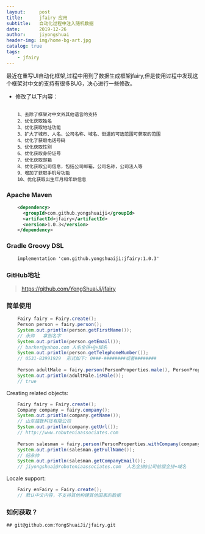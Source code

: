 ```yaml
---
layout:     post
title:      jfairy 应用
subtitle:   自动化过程中注入随机数据
date:       2019-12-26
author:     jiyongshuai
header-img: img/home-bg-art.jpg
catalog: true
tags:
    - jfairy
---
```


最近在重写UI自动化框架,过程中用到了数据生成框架jfairy,但是使用过程中发现这个框架对中文的支持有很多BUG，决心进行一些修改。


* 修改了以下内容：

```

    1、去除了框架对中文外其他语言的支持
    2、优化获取姓名
    3、优化获取地址功能
    3、扩大了城市、人名、公司名称、域名、街道的可选范围可获取的范围
    4、优化了获取电话号码
    5、优化获取性别
    6、优化获取身份证号
    7、优化获取邮箱
    8、优化获取公司信息，包括公司邮箱，公司名称，公司法人等
    9、增加了获取手机号功能
    10、优化获取出生年月和年龄信息

```

### Apache Maven 

```xml
    <dependency>
      <groupId>com.github.yongshuaiji</groupId>
      <artifactId>jfairy</artifactId>
      <version>1.0.3</version>
    </dependency>
```

### Gradle Groovy DSL

```
    implementation 'com.github.yongshuaiji:jfairy:1.0.3'
```

### GitHub地址

> https://github.com/YongShuaiJi/jfairy

### 简单使用

```java
    Fairy fairy = Fairy.create();
    Person person = fairy.person();
    System.out.println(person.getFirstName());            
    // 永帅   拿到名字
    System.out.println(person.getEmail());               
    // barker@yahoo.com 人名全拼+@+域名
    System.out.println(person.getTelephoneNumber());     
    // 0531-83991929  形式如下: 0###-########或者########
    
    Person adultMale = fairy.person(PersonProperties.male(), PersonProperties.minAge(21));
    System.out.println(adultMale.isMale());           
    // true
```

Creating related objects:

```java
    Fairy fairy = Fairy.create();
    Company company = fairy.company();
    System.out.println(company.getName());          
    // 山东镭数科技有限公司
    System.out.println(company.getUrl());           
    // http://www.robuteniaassociates.com
    
    Person salesman = fairy.person(PersonProperties.withCompany(company));
    System.out.println(salesman.getFullName());     
    // 纪永帅
    System.out.println(salesman.getCompanyEmail()); 
    // jiyongshuai@robuteniaassociates.com  人名全拼@公司前缀全拼+域名
```

Locale support:

```java
    Fairy enFairy = Fairy.create();                               
    // 默认中文内容，不支持其他构建其他国家的数据
```

### 如何获取？

```
## git@github.com:YongShuaiJi/jfairy.git
```

